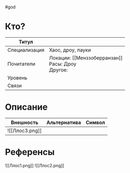 #god 
# Кто? 
| Титул         |                                                       |
| ------------- | ----------------------------------------------------- |
| Специализация | Хаос, дроу, пауки                                     |
| Почитатели    | Локации: [[Менззоберранзан]]<br>Расы: Дроу<br>Другое: |
| Уровень       |                                                       |
| Связи         |                                                       |
# Описание

| Внешность                            | Альтернатива | Символ |
| ------------------------------------ | ------------ | ------ |
| ![[Ллос3.png]] |              |        |


# Референсы
![[Ллос1.png]]
![[Ллос2.png]]

